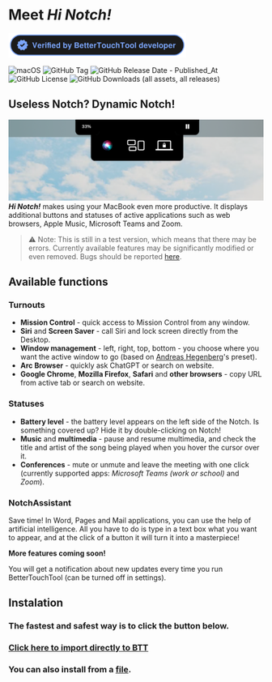# Meet *Hi Notch!*
<picture>
 <source media="(prefers-color-scheme: dark)" srcset="https://raw.githubusercontent.com/MStankiewiczOfficial/Hi-Notch/main/assets/badges/verify_dark_en.svg">
 <source media="(prefers-color-scheme: light)" srcset="https://raw.githubusercontent.com/MStankiewiczOfficial/Hi-Notch/main/assets/badges/verify_light_en.svg">
 <img alt="Verified BetterTouchTool Preset" src="https://raw.githubusercontent.com/MStankiewiczOfficial/Hi-Notch/main/assets/badges/verify_dark_en.svg" height="48px">
</picture>

![macOS](https://img.shields.io/badge/mac%20os-000?style=for-the-badge&logo=apple&logoColor=F0F0F0)
![GitHub Tag](https://img.shields.io/github/v/tag/MStankiewiczOfficial/Hi-Notch?style=for-the-badge&label=Release&logo=github)
![GitHub Release Date - Published_At](https://img.shields.io/github/release-date/MStankiewiczOfficial/Hi-Notch?style=for-the-badge)
![GitHub License](https://img.shields.io/github/license/MStankiewiczOfficial/Hi-Notch?style=for-the-badge)
![GitHub Downloads (all assets, all releases)](https://img.shields.io/github/downloads/MStankiewiczOfficial/Hi-Notch/total?style=for-the-badge)


## Useless Notch? Dynamic Notch!

![](https://github.com/MStankiewiczOfficial/Hi-Notch/blob/v24022/assets/screenshot.png?raw=true)
***Hi Notch!*** makes using your MacBook even more productive. It displays additional buttons and statuses of active applications such as web browsers, Apple Music, Microsoft Teams and Zoom.

> ⚠️ Note: This is still in a test version, which means that there may be errors. Currently available features may be significantly modified or even removed. Bugs should be reported [here](https://github.com/MStankiewiczOfficial/Hi-Notch/issues).

## Available functions

### Turnouts
* **Mission Control** - quick access to Mission Control from any window.
* **Siri** and **Screen Saver** - call Siri and lock screen directly from the Desktop.
* **Window management** - left, right, top, bottom - you choose where you want the active window to go (based on [Andreas Hegenberg](https://community.folivora.ai/u/andreas_hegenberg/)'s preset).
* **Arc Browser** - quickly ask ChatGPT or search on website.
* **Google Chrome**, **Mozilla Firefox**, **Safari** and **other browsers** - copy URL from active tab or search on website.

### Statuses
* **Battery level** - the battery level appears on the left side of the Notch. Is something covered up? Hide it by double-clicking on Notch!
* **Music** and **multimedia** - pause and resume multimedia, and check the title and artist of the song being played when you hover the cursor over it.
* **Conferences** - mute or unmute and leave the meeting with one click (currently supported apps: *Microsoft Teams (work or school)* and *Zoom*).

### NotchAssistant
Save time! In Word, Pages and Mail applications, you can use the help of artificial intelligence. All you have to do is type in a text box what you want to appear, and at the click of a button it will turn it into a masterpiece!

**More features coming soon!**

You will get a notification about new updates every time you run BetterTouchTool (can be turned off in settings).

## Instalation
### The fastest and safest way is to click the button below.
### [Click here to import directly to BTT](btt://importviaurl/https://github.com/MStankiewiczOfficial/Hi-Notch/releases/latest/download/Hi.Notch.bttpresetzip)

### You can also install from a [file](https://github.com/MStankiewiczOfficial/Hi-Notch/releases/latest).
